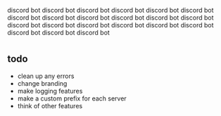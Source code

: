 discord bot
discord bot
discord bot
discord bot
discord bot
discord bot
discord bot
discord bot
discord bot
discord bot
discord bot
discord bot
discord bot
discord bot
discord bot
discord bot
discord bot
discord bot
discord bot
discord bot
discord bot

#

## todo

-   clean up any errors
-   change branding
-   make logging features
-   make a custom prefix for each server
-   think of other features
